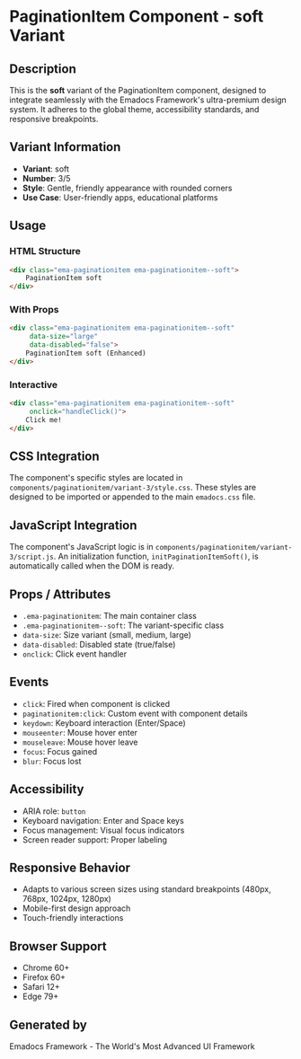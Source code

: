 # PaginationItem Component - soft Variant

## Description
This is the **soft** variant of the PaginationItem component, designed to integrate seamlessly with the Emadocs Framework's ultra-premium design system. It adheres to the global theme, accessibility standards, and responsive breakpoints.

## Variant Information
- **Variant**: soft
- **Number**: 3/5
- **Style**: Gentle, friendly appearance with rounded corners
- **Use Case**: User-friendly apps, educational platforms

## Usage

### HTML Structure
```html
<div class="ema-paginationitem ema-paginationitem--soft">
    PaginationItem soft
</div>
```

### With Props
```html
<div class="ema-paginationitem ema-paginationitem--soft" 
     data-size="large" 
     data-disabled="false">
    PaginationItem soft (Enhanced)
</div>
```

### Interactive
```html
<div class="ema-paginationitem ema-paginationitem--soft" 
     onclick="handleClick()">
    Click me!
</div>
```

## CSS Integration
The component's specific styles are located in `components/paginationitem/variant-3/style.css`. These styles are designed to be imported or appended to the main `emadocs.css` file.

## JavaScript Integration
The component's JavaScript logic is in `components/paginationitem/variant-3/script.js`. An initialization function, `initPaginationItemSoft()`, is automatically called when the DOM is ready.

## Props / Attributes
- `.ema-paginationitem`: The main container class
- `.ema-paginationitem--soft`: The variant-specific class
- `data-size`: Size variant (small, medium, large)
- `data-disabled`: Disabled state (true/false)
- `onclick`: Click event handler

## Events
- `click`: Fired when component is clicked
- `paginationitem:click`: Custom event with component details
- `keydown`: Keyboard interaction (Enter/Space)
- `mouseenter`: Mouse hover enter
- `mouseleave`: Mouse hover leave
- `focus`: Focus gained
- `blur`: Focus lost

## Accessibility
- ARIA role: `button`
- Keyboard navigation: Enter and Space keys
- Focus management: Visual focus indicators
- Screen reader support: Proper labeling

## Responsive Behavior
- Adapts to various screen sizes using standard breakpoints (480px, 768px, 1024px, 1280px)
- Mobile-first design approach
- Touch-friendly interactions

## Browser Support
- Chrome 60+
- Firefox 60+
- Safari 12+
- Edge 79+

## Generated by
Emadocs Framework - The World's Most Advanced UI Framework
